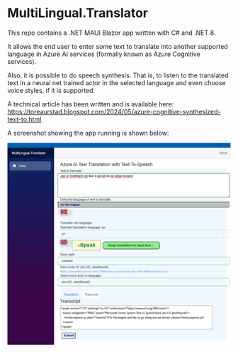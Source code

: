 # MultiLingual.Translator
This repo contains a .NET MAUI Blazor app written with C# and .NET 8.

It allows the end user to enter some text to translate into another supported language in 
Azure AI services (formally known as Azure Cognitive services). 

Also, it is possible to do speech synthesis. That is, to listen to the translated text in 
a neural net trained actor in the selected language and even choose voice styles,
if it is supported.

A technical article has been written and is available here:
https://toreaurstad.blogspot.com/2024/05/azure-cognitive-synthesized-text-to.html

A screenshot showing the app running is shown below:

![MultiLingual.Translator MAUI Blazor app running](translator_2025.png)